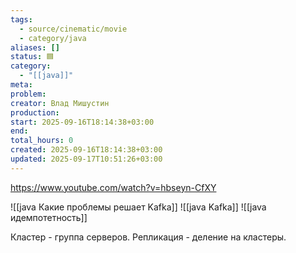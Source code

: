 ```yaml
---
tags:
  - source/cinematic/movie
  - category/java
aliases: []
status: 🟦
category:
  - "[[java]]"
meta:
problem:
creator: Влад Мишустин
production:
start: 2025-09-16T18:14:38+03:00
end:
total_hours: 0
created: 2025-09-16T18:14:38+03:00
updated: 2025-09-17T10:51:26+03:00
---
```


https://www.youtube.com/watch?v=hbseyn-CfXY

![[java Какие проблемы решает Kafka]]
![[java Kafka]]
![[java идемпотетность]]

Кластер - группа серверов.
Репликация - деление на кластеры.
